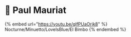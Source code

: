 # 🎹 Paul Mauriat

{% embed url="https://youtu.be/qlfPUaOrjk8" %}
Nocturne/Minuetto/LoveIsBlue/EI Bimbo
{% endembed %}
